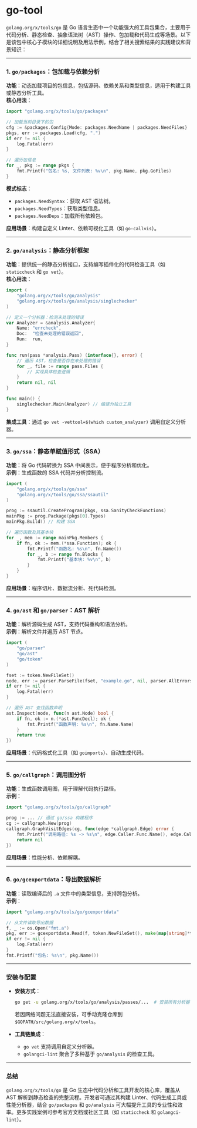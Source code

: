 # go-tool
<!-- toc --> 

`golang.org/x/tools/go` 是 Go 语言生态中一个功能强大的工具包集合，主要用于代码分析、静态检查、抽象语法树（AST）操作、包加载和代码生成等场景。以下是该包中核心子模块的详细说明及用法示例，结合了相关搜索结果的实践建议和背景知识：

---

### 1. **`go/packages`：包加载与依赖分析**

**功能**：动态加载项目的包信息，包括源码、依赖关系和类型信息，适用于构建工具或静态分析工具。  
**核心用法**：  

```go
import "golang.org/x/tools/go/packages"

// 加载当前目录下的包
cfg := &packages.Config{Mode: packages.NeedName | packages.NeedFiles}
pkgs, err := packages.Load(cfg, ".")
if err != nil {
    log.Fatal(err)
}

// 遍历包信息
for _, pkg := range pkgs {
    fmt.Printf("包名: %s, 文件列表: %v\n", pkg.Name, pkg.GoFiles)
}
```

**模式标志**：  

- `packages.NeedSyntax`：获取 AST 语法树。  
- `packages.NeedTypes`：获取类型信息。  
- `packages.NeedDeps`：加载所有依赖包。  

**应用场景**：构建自定义 Linter、依赖可视化工具（如 `go-callvis`）。

---

### 2. **`go/analysis`：静态分析框架**

**功能**：提供统一的静态分析接口，支持编写插件化的代码检查工具（如 `staticcheck` 和 `go vet`）。  
**核心用法**：  

```go
import (
    "golang.org/x/tools/go/analysis"
    "golang.org/x/tools/go/analysis/singlechecker"
)

// 定义一个分析器：检测未处理的错误
var Analyzer = &analysis.Analyzer{
    Name: "errcheck",
    Doc:  "检查未处理的错误返回",
    Run:  run,
}

func run(pass *analysis.Pass) (interface{}, error) {
    // 遍历 AST，检查是否存在未处理的错误
    for _, file := range pass.Files {
        // 实现具体检查逻辑
    }
    return nil, nil
}

func main() {
    singlechecker.Main(Analyzer) // 编译为独立工具
}
```

**集成工具**：通过 `go vet -vettool=$(which custom_analyzer)` 调用自定义分析器。

---

### 3. **`go/ssa`：静态单赋值形式（SSA）**

**功能**：将 Go 代码转换为 SSA 中间表示，便于程序分析和优化。  
**示例**：生成函数的 SSA 代码并分析控制流。  

```go
import (
    "golang.org/x/tools/go/ssa"
    "golang.org/x/tools/go/ssa/ssautil"
)

prog := ssautil.CreateProgram(pkgs, ssa.SanityCheckFunctions)
mainPkg := prog.Package(pkgs[0].Types)
mainPkg.Build() // 构建 SSA

// 遍历函数及其基本块
for _, mem := range mainPkg.Members {
    if fn, ok := mem.(*ssa.Function); ok {
        fmt.Printf("函数名: %s\n", fn.Name())
        for _, b := range fn.Blocks {
            fmt.Printf("基本块: %v\n", b)
        }
    }
}
```

**应用场景**：程序切片、数据流分析、死代码检测。

---

### 4. **`go/ast` 和 `go/parser`：AST 解析**

**功能**：解析源码生成 AST，支持代码重构和语法分析。  
**示例**：解析文件并遍历 AST 节点。  

```go
import (
    "go/parser"
    "go/ast"
    "go/token"
)

fset := token.NewFileSet()
node, err := parser.ParseFile(fset, "example.go", nil, parser.AllErrors)
if err != nil {
    log.Fatal(err)
}

// 遍历 AST 查找函数声明
ast.Inspect(node, func(n ast.Node) bool {
    if fn, ok := n.(*ast.FuncDecl); ok {
        fmt.Printf("函数声明: %s\n", fn.Name.Name)
    }
    return true
})
```

**应用场景**：代码格式化工具（如 `goimports`）、自动生成代码。

---

### 5. **`go/callgraph`：调用图分析**

**功能**：生成函数调用图，用于理解代码执行路径。  
**示例**：  

```go
import "golang.org/x/tools/go/callgraph"

prog := ... // 通过 go/ssa 构建程序
cg := callgraph.New(prog)
callgraph.GraphVisitEdges(cg, func(edge *callgraph.Edge) error {
    fmt.Printf("调用路径: %s -> %s\n", edge.Caller.Func.Name(), edge.Callee.Func.Name())
    return nil
})
```

**应用场景**：性能分析、依赖解耦。

---

### 6. **`go/gcexportdata`：导出数据解析**

**功能**：读取编译后的 `.a` 文件中的类型信息，支持跨包分析。  
**示例**：  

```go
import "golang.org/x/tools/go/gcexportdata"

// 从文件读取导出数据
f, _ := os.Open("fmt.a")
pkg, err := gcexportdata.Read(f, token.NewFileSet(), make(map[string]*types.Package), "fmt")
if err != nil {
    log.Fatal(err)
}
fmt.Printf("包名: %s\n", pkg.Name())
```

---

### 安装与配置

- **安装方式**：  

  ```bash
  go get -u golang.org/x/tools/go/analysis/passes/...  # 安装所有分析器
  ```

  若因网络问题无法直接安装，可手动克隆仓库到 `$GOPATH/src/golang.org/x/tools`。  
- **工具链集成**：  
  - `go vet` 支持调用自定义分析器。  
  - `golangci-lint` 聚合了多种基于 `go/analysis` 的检查工具。

---

### 总结

`golang.org/x/tools/go` 是 Go 生态中代码分析和工具开发的核心库，覆盖从 AST 解析到静态检查的完整流程。开发者可通过其构建 Linter、代码生成工具或性能分析器，结合 `go/packages` 和 `go/analysis` 可大幅提升工具的专业性和效率。更多实践案例可参考官方文档或社区工具（如 `staticcheck` 和 `golangci-lint`）。
